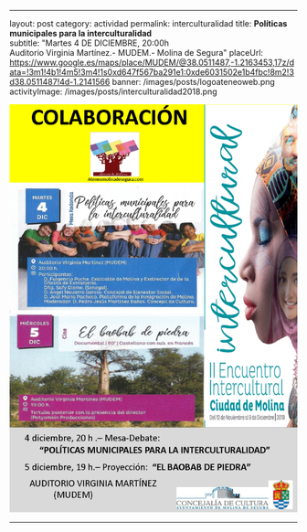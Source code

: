 ---
layout: post
category: actividad
permalink: interculturalidad
title: **Políticas municipales para la interculturalidad**   
subtitle: "Martes 4 DE DICIEMBRE, 20:00h<br/> Auditorio Virginia Martínez.- MUDEM.- Molina de Segura"
placeUrl: https://www.google.es/maps/place/MUDEM/@38.0511487,-1.2163453,17z/data=!3m1!4b1!4m5!3m4!1s0xd647f567ba291e1:0xde6031502e1b4fbc!8m2!3d38.0511487!4d-1.2141566
banner: /images/posts/logoateneoweb.png
activityImage:  /images/posts/interculturalidad2018.png


![cartel](/images/posts/interculturalidad2018.png)

***
